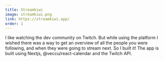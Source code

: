```yaml
---
title: Streamkiwi
image: streamkiwi.png
link: https://streamkiwi.app/
order: 1
---
```


I like watching the dev community on Twitch. But while using the platform I wished there was a way to get an overview of all the people you were following, and when they were going to stream next.
So I built it! The app is built using Nextjs, @veccu/react-calendar and the Twitch API.
